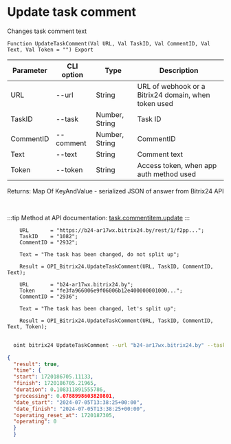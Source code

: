﻿---
sidebar_position: 4
---

# Update task comment
 Changes task comment text



`Function UpdateTaskComment(Val URL, Val TaskID, Val CommentID, Val Text, Val Token = "") Export`

  | Parameter | CLI option | Type | Description |
  |-|-|-|-|
  | URL | --url | String | URL of webhook or a Bitrix24 domain, when token used |
  | TaskID | --task | Number, String | Task ID |
  | CommentID | --comment | Number, String | CommentID |
  | Text | --text | String | Comment text |
  | Token | --token | String | Access token, when app auth method used |

  
  Returns:  Map Of KeyAndValue - serialized JSON of answer from Bitrix24 API

<br/>

:::tip
Method at API documentation: [task.commentitem.update](https://dev.1c-bitrix.ru/rest_help/tasks/task/commentitem/update.php)
:::
<br/>


```bsl title="Code example"
    URL       = "https://b24-ar17wx.bitrix24.by/rest/1/f2pp...";
    TaskID    = "1082";
    CommentID = "2932";

    Text = "The task has been changed, do not split up";

    Result = OPI_Bitrix24.UpdateTaskComment(URL, TaskID, CommentID, Text);

    URL       = "b24-ar17wx.bitrix24.by";
    Token     = "fe3fa966006e9f06006b12e400000001000...";
    CommentID = "2936";

    Text = "The task has been changed, let's split up";

    Result = OPI_Bitrix24.UpdateTaskComment(URL, TaskID, CommentID, Text, Token);
```



```sh title="CLI command example"
    
  oint bitrix24 UpdateTaskComment --url "b24-ar17wx.bitrix24.by" --task "1082" --comment "2936" --text "The task has been changed, let's split up" --token "fe3fa966006e9f06006b12e400000001000..."

```

```json title="Result"
{
  "result": true,
  "time": {
  "start": 1720186705.11133,
  "finish": 1720186705.21965,
  "duration": 0.108311891555786,
  "processing": 0.0788998603820801,
  "date_start": "2024-07-05T13:38:25+00:00",
  "date_finish": "2024-07-05T13:38:25+00:00",
  "operating_reset_at": 1720187305,
  "operating": 0
  }
  }
```
